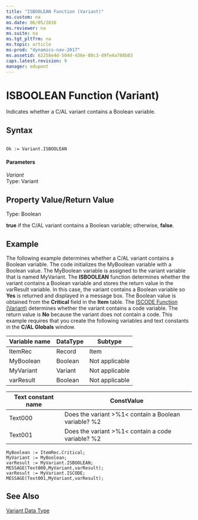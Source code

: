 ```yaml
---
title: "ISBOOLEAN Function (Variant)"
ms.custom: na
ms.date: 06/05/2016
ms.reviewer: na
ms.suite: na
ms.tgt_pltfrm: na
ms.topic: article
ms-prod: "dynamics-nav-2017"
ms.assetid: 62258e4d-504d-436e-88c3-d9fe4a788b03
caps.latest.revision: 9
manager: edupont
---
```

# ISBOOLEAN Function (Variant)
Indicates whether a C\/AL variant contains a Boolean variable.  
  
## Syntax  
  
```  
  
Ok := Variant.ISBOOLEAN  
```  
  
#### Parameters  
 *Variant*  
 Type: Variant  
  
## Property Value/Return Value  
 Type: Boolean  
  
 **true** if the C\/AL variant contains a Boolean variable; otherwise, **false**.  
  
## Example  
 The following example determines whether a C\/AL variant contains a Boolean variable. The code initializes the MyBoolean variable with a Boolean value. The MyBoolean variable is assigned to the variant variable that is named MyVariant. The **ISBOOLEAN** function determines whether the variant contains a Boolean variable and stores the return value in the varResult variable. In this case, the variant contains a Boolean variable so **Yes** is returned and displayed in a message box. The Boolean value is obtained from the **Critical** field in the **Item** table. The [ISCODE Function \(Variant\)](ISCODE-Function--Variant-.md) determines whether the variant contains a code variable. The return value is **No** because the variant does not contain a code. This example requires that you create the following variables and text constants in the **C\/AL Globals** window.  
  
|Variable name|DataType|Subtype|  
|-------------------|--------------|-------------|  
|ItemRec|Record|Item|  
|MyBoolean|Boolean|Not applicable|  
|MyVariant|Variant|Not applicable|  
|varResult|Boolean|Not applicable|  
  
|Text constant name|ConstValue|  
|------------------------|----------------|  
|Text000|Does the variant \>%1\< contain a Boolean variable? %2|  
|Text001|Does the variant \>%1\< contain a code variable? %2|  
  
```  
MyBoolean := ItemRec.Critical;  
MyVariant := MyBoolean;  
varResult := MyVariant.ISBOOLEAN;  
MESSAGE(Text000,MyVariant,varResult);  
varResult := MyVariant.ISCODE;  
MESSAGE(Text001,MyVariant,varResult);  
```  
  
## See Also  
 [Variant Data Type](Variant-Data-Type.md)